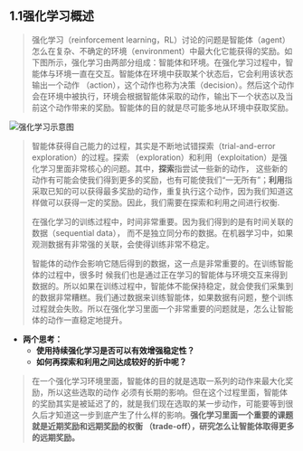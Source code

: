 ## 1.1强化学习概述
> 强化学习（reinforcement learning，RL）讨论的问题是智能体（agent）怎么在复杂、不确定的环境（environment）中最大化它能获得的奖励。如下图所示，强化学习由两部分组成：智能体和环境。在强化学习过程中，智能体与环境一直在交互。智能体在环境中获取某个状态后，它会利用该状态输出一个动作 （action），这个动作也称为决策（decision）。然后这个动作会在环境中被执行，环境会根据智能体采取的动作，输出下一个状态以及当前这个动作带来的奖励。智能体的目的就是尽可能多地从环境中获取奖励。

![强化学习示意图](https://datawhalechina.github.io/easy-rl/img/ch1/1.1.png)

> 智能体获得自己能力的过程，其实是不断地试错探索（trial-and-error exploration）的过程。探索 （exploration）和利用（exploitation）是强化学习里面非常核心的问题。其中，**探索**指尝试一些新的动作， 这些新的动作有可能会使我们得到更多的奖励，也有可能使我们“一无所有”；**利用**指采取已知的可以获得最多奖励的动作，重复执行这个动作，因为我们知道这样做可以获得一定的奖励。因此，我们需要在探索和利用之间进行权衡.
> 
> 在强化学习的训练过程中，时间非常重要。因为我们得到的是有时间关联的数据（sequential data）， 而不是独立同分布的数据。在机器学习中，如果观测数据有非常强的关联，会使得训练非常不稳定。
> 
> 智能体的动作会影响它随后得到的数据，这一点是非常重要的。在训练智能体的过程中，很多时 候我们也是通过正在学习的智能体与环境交互来得到数据的。所以如果在训练过程中，智能体不能保持稳定，就会使我们采集到的数据非常糟糕。我们通过数据来训练智能体，如果数据有问题，整个训练过程就会失败。所以在强化学习里面一个非常重要的问题就是，怎么让智能体的动作一直稳定地提升。

- **两个思考：**
  - **使用持续强化学习是否可以有效增强稳定性？**
  - **如何再探索和利用之间达成较好的折中呢？**

> 在一个强化学习环境里面，智能体的目的就是选取一系列的动作来最大化奖励，所以这些选取的动作 必须有长期的影响。但在这个过程里面，智能体的奖励其实是被延迟了的，就是我们现在选取的某一步动作，可能要等到很久后才知道这一步到底产生了什么样的影响。**强化学习里面一个重要的课题就是近期奖励和远期奖励的权衡 （trade-off），研究怎么让智能体取得更多的远期奖励。**